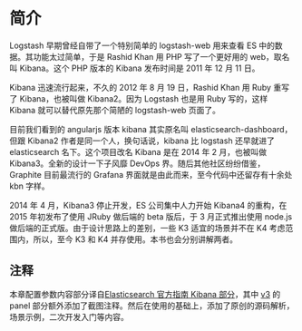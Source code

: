 # 简介

Logstash 早期曾经自带了一个特别简单的 logstash-web 用来查看 ES 中的数据。其功能太过简单，于是 Rashid Khan 用 PHP 写了一个更好用的 web，取名叫 Kibana。这个 PHP 版本的 Kibana 发布时间是 2011 年 12 月 11 日。

Kibana 迅速流行起来，不久的 2012 年 8 月 19 日，Rashid Khan 用 Ruby 重写了 Kibana，也被叫做 Kibana2。因为 Logstash 也是用 Ruby 写的，这样 Kibana 就可以替代原先那个简陋的 logstash-web 页面了。

目前我们看到的 angularjs 版本 kibana 其实原名叫 elasticsearch-dashboard，但跟 Kibana2 作者是同一个人，换句话说，kibana 比 logstash 还早就进了 elasticsearch 名下。这个项目改名 Kibana 是在 2014 年 2 月，也被叫做 Kibana3。全新的设计一下子风靡 DevOps 界。随后其他社区纷纷借鉴，Graphite 目前最流行的 Grafana 界面就是由此而来，至今代码中还留存有十余处 kbn 字样。

2014 年 4 月，Kibana3 停止开发，ES 公司集中人力开始 Kibana4 的重构，在 2015 年初发布了使用 JRuby 做后端的 beta 版后，于 3 月正式推出使用 node.js 做后端的正式版。由于设计思路上的差别，一些 K3 适宜的场景并不在 K4 考虑范围内，所以，至今 K3 和 K4 并存使用。本书也会分别讲解两者。

## 注释

本章配置参数内容部分译自[Elasticsearch 官方指南 Kibana 部分](http://www.elasticsearch.org/guide/en/kibana/current/index.html)，其中 [v3](http://www.elasticsearch.org/guide/en/kibana/3.0/index.html) 的 panel 部分额外添加了截图注释。然后在使用的基础上，添加了原创的源码解析，场景示例，二次开发入门等内容。

